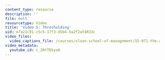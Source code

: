 ```yaml
---
content_type: resource
description: ''
file: null
resourcetype: Video
title: 'Video 5: Thresholding'
uid: e7a21c91-c5c5-17f3-d5b4-5a2f2af4833c
video_files:
  video_captions_file: /courses/sloan-school-of-management/15-071-the-analytics-edge-spring-2017/logistic-regression/modeling-the-expert-an-introduction-to-logistic-regression/video-5-thresholding/video-5-thresholding-0/c_2RtTEkyo8.vtt
video_metadata:
  youtube_id: c_2RtTEkyo8
---
```

